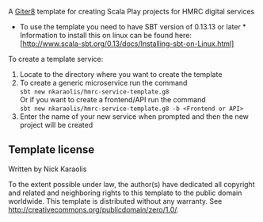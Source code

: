 A [Giter8][g8] template for creating Scala Play projects for HMRC digital services

* To use the template you need to have SBT version of 0.13.13 or later *
Information to install this on linux can be found here: <br>
[http://www.scala-sbt.org/0.13/docs/Installing-sbt-on-Linux.html]

To create a template service:
1. Locate to the directory where you want to create the template
2. To create a generic microservice run the command <br>
`sbt new nkaraolis/hmrc-service-template.g8` <br>
Or if you want to create a frontend/API run the command <br>
`sbt new nkaraolis/hmrc-service-template.g8 -b <Frontend or API>`
3. Enter the name of your new service when prompted and then the new project will be created

Template license
----------------
Written by Nick Karaolis

To the extent possible under law, the author(s) have dedicated all copyright and related
and neighboring rights to this template to the public domain worldwide.
This template is distributed without any warranty. See <http://creativecommons.org/publicdomain/zero/1.0/>.

[g8]: http://www.foundweekends.org/giter8/
